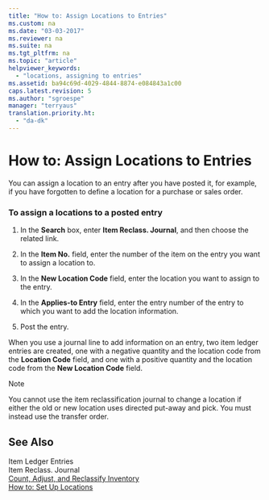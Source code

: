 ```yaml
---
title: "How to: Assign Locations to Entries"
ms.custom: na
ms.date: "03-03-2017"
ms.reviewer: na
ms.suite: na
ms.tgt_pltfrm: na
ms.topic: "article"
helpviewer_keywords: 
  - "locations, assigning to entries"
ms.assetid: ba94c69d-4029-4844-8874-e084843a1c00
caps.latest.revision: 5
ms.author: "sgroespe"
manager: "terryaus"
translation.priority.ht: 
  - "da-dk"
---
```

# How to: Assign Locations to Entries
You can assign a location to an entry after you have posted it, for example, if you have forgotten to define a location for a purchase or sales order.  
  
### To assign a locations to a posted entry  
  
1.  In the **Search** box, enter **Item Reclass. Journal**, and then choose the related link.  
  
2.  In the **Item No.** field, enter the number of the item on the entry you want to assign a location to.  
  
3.  In the **New Location Code** field, enter the location you want to assign to the entry.  
  
4.  In the **Applies\-to Entry** field, enter the entry number of the entry to which you want to add the location information.  
  
5.  Post the entry.  
  
 When you use a journal line to add information on an entry, two item ledger entries are created, one with a negative quantity and the location code from the **Location Code** field, and one with a positive quantity and the location code from the **New Location Code** field.  
  
> [!NOTE]  
>  You cannot use the item reclassification journal to change a location if either the old or new location uses directed put\-away and pick. You must instead use the transfer order.  
  
## See Also  
 Item Ledger Entries   
 Item Reclass. Journal   
 [Count, Adjust, and Reclassify Inventory](../WarehouseActivities/count-adjust-and-reclassify-inventory.md)   
 [How to: Set Up Locations](../DesignAndEngineering/how-to-set-up-locations.md)